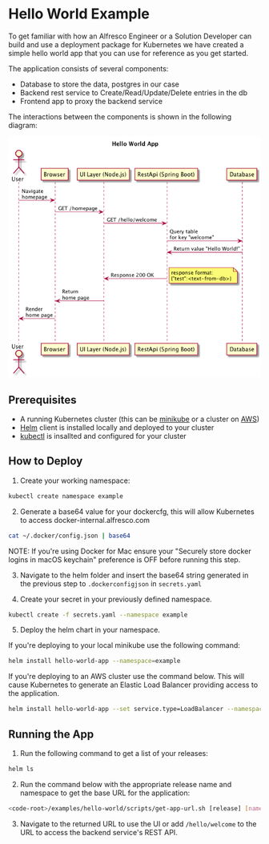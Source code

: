# Hello World Example 

To get familiar with how an Alfresco Engineer or a Solution Developer can build and use a deployment package for Kubernetes we have created a simple hello world app that you can use for reference as you get started.

The application consists of several components:
- Database to store the data, postgres in our case
- Backend rest service to Create/Read/Update/Delete entries in the db
- Frontend app to proxy the backend service

The interactions between the components is shown in the following diagram:

![Sequence-diagram](./diagrams/sequence-diagram.png "sequence-diagram")

## Prerequisites

- A running Kubernetes cluster (this can be [minikube](https://kubernetes.io/docs/getting-started-guides/minikube/) or a cluster on [AWS](https://aws.amazon.com/blogs/compute/kubernetes-clusters-aws-kops/))
- [Helm](https://github.com/kubernetes/helm/blob/master/docs/install.md) client is installed locally and deployed to your cluster
- [kubectl](https://kubernetes.io/docs/tasks/tools/install-kubectl/) is insallted and configured for your cluster

## How to Deploy

1. Create your working namespace:

```bash
kubectl create namespace example 
```

2. Generate a base64 value for your dockercfg, this will allow Kubernetes to access docker-internal.alfresco.com

```bash
cat ~/.docker/config.json | base64 
```

NOTE: If you're using Docker for Mac ensure your "Securely store docker logins in macOS keychain" preference is OFF before running this step.

3. Navigate to the helm folder and insert the base64 string generated in the previous step to <code>.dockerconfigjson</code> in <code>secrets.yaml</code>

4. Create your secret in your previously defined namespace.

```bash
kubectl create -f secrets.yaml --namespace example
```

5. Deploy the helm chart in your namespace.

If you're deploying to your local minikube use the following command:

```bash
helm install hello-world-app --namespace=example
```

If you're deploying to an AWS cluster use the command below. This will cause Kubernetes to generate an Elastic Load Balancer providing access to the application.

```bash
helm install hello-world-app --set service.type=LoadBalancer --namespace=example
```

## Running the App

1. Run the following command to get a list of your releases:

```bash
helm ls
```

2. Run the command below with the appropriate release name and namespace to get the base URL for the application:

```bash
<code-root>/examples/hello-world/scripts/get-app-url.sh [release] [namespace]
```

3. Navigate to the returned URL to use the UI or add <code>/hello/welcome</code> to the URL to access the backend service's REST API.